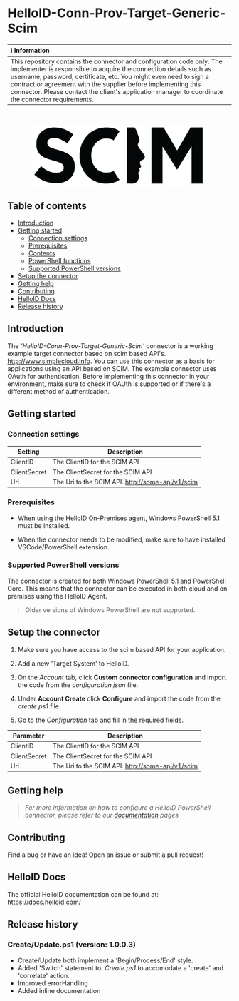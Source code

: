 # HelloID-Conn-Prov-Target-Generic-Scim

| :information_source: Information |
|:---------------------------|
| This repository contains the connector and configuration code only. The implementer is responsible to acquire the connection details such as username, password, certificate, etc. You might even need to sign a contract or agreement with the supplier before implementing this connector. Please contact the client's application manager to coordinate the connector requirements.       |

<br />

<p align="center">
  <img src="assets/scim.png">
</p>

## Table of contents

- [Introduction](#Introduction)
- [Getting started](#Getting-started)
  + [Connection settings](#Connection-settings)
  + [Prerequisites](#Prerequisites)
  + [Contents](#Contents)
  + [PowerShell functions](#PowerShell-functions)
  + [Supported PowerShell versions](#Supported-PowerShell-versions)
- [Setup the connector](#Setup-the-connector)
- [Getting help](#Getting-help)
- [Contributing](#Contributing)
- [HelloID Docs](#HelloID-Docs)
- [Release history](#Release-history)

## Introduction

The _'HelloID-Conn-Prov-Target-Generic-Scim'_ connector is a working example target connector based on scim based API's. http://www.simplecloud.info. You can use this connector as a basis for applications using an API based on SCIM. The example connector uses OAuth for authentication. Before implementing this connector in your environment, make sure to check if OAUth is supported or if there's a different method of authentication.

## Getting started

### Connection settings

| Setting     | Description |
| ------------ | ----------- |
| ClientID          | The ClientID for the SCIM API                      |
| ClientSecret      | The ClientSecret for the SCIM API                  |
| Uri               | The Uri to the SCIM API. <http://some-api/v1/scim> |

### Prerequisites

- When using the HelloID On-Premises agent, Windows PowerShell 5.1 must be installed.

- When the connector needs to be modified, make sure to have installed VSCode/PowerShell extension.

### Supported PowerShell versions

The connector is created for both Windows PowerShell 5.1 and PowerShell Core. This means that the connector can be executed in both cloud and on-premises using the HelloID Agent.

> Older versions of Windows PowerShell are not supported.

## Setup the connector

1. Make sure you have access to the scim based API for your application.

2. Add a new 'Target System' to HelloID.

3. On the _Account_ tab, click __Custom connector configuration__ and import the code from the _configuration.json_ file.

4. Under __Account Create__ click __Configure__ and import the code from the _create.ps1_ file.

5. Go to the _Configuration_ tab and fill in the required fields.

| Parameter         | Description                                        |
| ----------------- | -------------------------------------------------- |
| ClientID          | The ClientID for the SCIM API                      |
| ClientSecret      | The ClientSecret for the SCIM API                  |
| Uri               | The Uri to the SCIM API. <http://some-api/v1/scim> |

## Getting help

> _For more information on how to configure a HelloID PowerShell connector, please refer to our [documentation](https://docs.helloid.com/hc/en-us/articles/360012557600-Configure-a-custom-PowerShell-source-system) pages_

## Contributing

Find a bug or have an idea! Open an issue or submit a pull request!

## HelloID Docs

The official HelloID documentation can be found at: https://docs.helloid.com/

## Release history

### Create/Update.ps1 (version: 1.0.0.3)

- Create/Update both implement a 'Begin/Process/End' style.
- Added 'Switch' statement to: _Create.ps1_ to accomodate a 'create' and 'correlate' action.
- Improved errorHandling
- Added inline documentation
